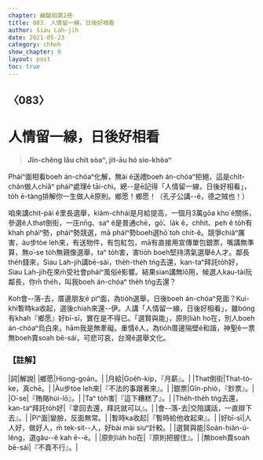 ```yaml
---
chapter: 鹹酸甜第2冊
title: 083. 人情留一線，日後好相看
author: Siau Lah-jih
date: 2021-05-23
category: chheh
show_chapter: 0
layout: post
toc: true
---
```


## 〈083〉
# 人情留一線，日後好相看
> **Jîn-chêng lâu chi̍t sòaⁿ, ji̍t-āu hó sio-khòaⁿ**

Pháiⁿ面相看boeh án-chóaⁿ化解，無ài ê送禮boeh án-chóaⁿ拒絕，這是chi̍t-chân做人chiâⁿ pháiⁿ處理ê tāi-chì。總--是ē記得「人情留一線，日後好相看」，to̍h ē-tàng排解你一生做人ê原則。鄉愿！鄉愿！（孔子公講--ê，德之賊也！）

咱來講chit-pái ê里長選舉，kiám-chhái是月給提高，一個月3萬gōa kho͘ ê關係，參選ê人that倒街，一庄nn̄g、saⁿ ê是普通chē，gō͘、la̍k ê，chhit、peh ê to̍h有khah pháiⁿ勢，pháiⁿ勢競選，mā pháiⁿ勢boeh選hō͘ toh chi̍t-ê。競爭chiâⁿ厲害，àu步tòe leh來，有送物件，有包紅包，mā有直接用宣傳單包銀票，嘴講無準算，無o͘-se to̍h無親像選舉，taⁿ to̍h害，害tio̍h boeh堅持清氣選舉ê人才。鄰長the̍h錢來，Siau Lah-jih講bē-sái，the̍h-the̍h tńg去還，kan-taⁿ拜託to̍h好，Siau Lah-jih在來m̄受社會pháiⁿ風俗ê影響。結果sian講無lō͘用，候選人kau-tài阮鄰長，你m̄ the̍h，叫我boeh án-chóaⁿ the̍h tńg去還？

Koh會--落-去，厝邊朋友ē pìⁿ面，為tio̍h選舉，日後boeh án-chóaⁿ見面？Kui-khì暫時ka收起，選後chiah來還--伊。人講「人情留一線，日後好相看」，雖bóng有khah『鄉愿』好bī-sī，實在是不得已。「選賢與能」，原則lia̍h ho͘在，別人boeh án-chóaⁿ烏白來，hām我是無牽礙。重情ê人，為tio̍h厝邊隔壁ê和諧，神聖ê一票無boeh賣soah bē-sái，可悲可哀，台灣ê選舉文化。



### 【註解】

|詞|解說|
|鄉愿|Hiong-goān。|
|月給|Goe̍h-kip，『月薪』。|
|That倒街|That-tó-ke，真chē。|
|Àu步tòe leh來|『不法的事跟著來』。|
|銀票|Gîn-phiò，『鈔票』。|
|O͘-se|『賄賂húi-lō͘』。|
|Taⁿ to̍h害|『這下糟糕了』。|
|The̍h-the̍h tńg去還，kan-taⁿ拜託to̍h好|『拿回去還，拜託就可以』。|
|會--落-去|交陪講話，一直辯下去』。|
|Pìⁿ面|變臉，反面無常。|
|暫時ka收起|『暫時給他收起來』。|
|好bī-sī|人人好，做好人，m̄ tek-sit--人，好bái mài siuⁿ計較。|
|選賢與能|Soán-hiân-ú-lêng，選gâu--ê kah ē--ê。|
|原則lia̍h ho͘在|『原則把握住』。|
|無boeh賣soah bē-sái|『不賣不行』。|
